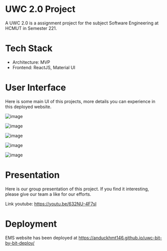 # UWC 2.0 Project

A UWC 2.0 is a assignment project for the subject Software Engineering at HCMUT in Semester 221.

# Tech Stack

* Architecture: MVP
* Frontend: ReactJS, Material UI

# User Interface

Here is some main UI of this projects, more details you can experience in this deployed website.

![image](https://user-images.githubusercontent.com/86992472/216117861-8e95b072-faf2-47ac-8964-9d4c3b37eb55.png)

![image](https://user-images.githubusercontent.com/86992472/216119352-38a58157-ca9a-4962-8715-183183966e93.png)

![image](https://user-images.githubusercontent.com/86992472/216119445-c76ac66b-fa47-4baa-a7ac-c54bbb5861c2.png)

![image](https://user-images.githubusercontent.com/86992472/216120281-a03bcb60-f6a3-4dde-a8d5-5a1bb831f839.png)

![image](https://user-images.githubusercontent.com/86992472/216119967-4c1553bc-6ad1-4ad1-8b94-3cdc2fe9ed48.png)

# Presentation

Here is our group presentation of this project. If you find it interesting, please give our team a like for our efforts.

Link youtube: https://youtu.be/632NU-4F7sI

# Deployment

EMS website has been deployed at https://anduckhmt146.github.io/uwc-bit-by-bit-deploy/

